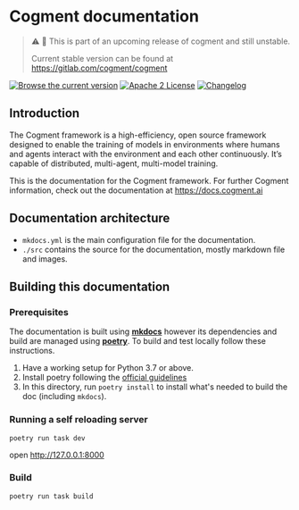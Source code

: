 # Cogment documentation

> ⚠️ 🚧 This is part of an upcoming release of cogment and still unstable.
>
> Current stable version can be found at <https://gitlab.com/cogment/cogment>

[![Browse the current version](https://img.shields.io/static/v1?label=cogment%20doc&message=curent%20version&color=blue&style=flat-square&logo=read-the-docs)](./src/index.md) [![Apache 2 License](https://img.shields.io/badge/license-Apache%202-green?style=flat-square)](./LICENSE) [![Changelog](https://img.shields.io/badge/-Changelog%20-blueviolet?style=flat-square)](./CHANGELOG.md)

## Introduction

The Cogment framework is a high-efficiency, open source framework designed to enable the training of models in environments where humans and agents interact with the environment and each other continuously. It’s capable of distributed, multi-agent, multi-model training.

This is the documentation for the Cogment framework. For further Cogment information, check out the documentation at <https://docs.cogment.ai>

## Documentation architecture

- `mkdocs.yml` is the main configuration file for the documentation.
- `./src` contains the source for the documentation, mostly markdown file and images.

## Building this documentation

### Prerequisites

The documentation is built using [**mkdocs**](https://www.mkdocs.org/) however its dependencies and build are managed using [**poetry**](https://python-poetry.org). To build and test locally follow these instructions.

1. Have a working setup for Python 3.7 or above.
2. Install poetry following the [official guidelines](https://python-poetry.org/docs/#installation)
3. In this directory, run `poetry install` to install what's needed to build the doc (including `mkdocs`).

### Running a self reloading server

```console
poetry run task dev
```

open <http://127.0.0.1:8000>

### Build

```console
poetry run task build
```
